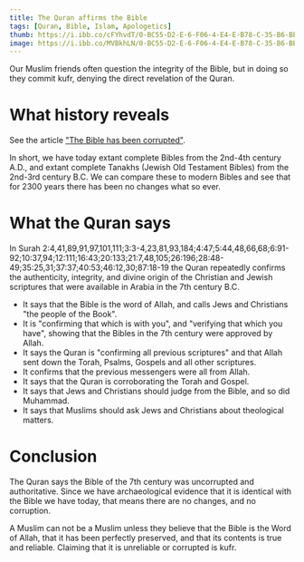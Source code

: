 ```yaml
---
title: The Quran affirms the Bible
tags: [Quran, Bible, Islam, Apologetics]
thumb: https://i.ibb.co/cFYhvdT/0-BC55-D2-E-6-F06-4-E4-E-B78-C-35-B6-BE8103-F6.jpg
image: https://i.ibb.co/MVBkhLN/0-BC55-D2-E-6-F06-4-E4-E-B78-C-35-B6-BE8103-F6.jpg
---
```


Our Muslim friends often question the integrity of the Bible, but in doing so they commit kufr, denying the direct revelation of the Quran.

# What history reveals

See the article ["The Bible has been corrupted"](/The-Bible-has-been-corrupted).

In short, we have today extant complete Bibles from the 2nd-4th century A.D., and extant complete Tanakhs (Jewish Old Testament Bibles) from the 2nd-3rd century B.C. We can compare these to modern Bibles and see that for 2300 years there has been no changes what so ever.

# What the Quran says

In Surah 2:4,41,89,91,97,101,111;3:3-4,23,81,93,184;4:47;5:44,48,66,68;6:91-92;10:37,94;12:111;16:43;20:133;21:7,48,105;26:196;28:48-49;35:25,31;37:37;40:53;46:12,30;87:18-19 the Quran repeatedly confirms the authenticity, integrity, and divine origin of the Christian and Jewish scriptures that were available in Arabia in the 7th century B.C. 

- It says that the Bible is the word of Allah, and calls Jews and Christians "the people of the Book". 
- It is "confirming that which is with you", and "verifying that which you have", showing that the Bibles in the 7th century were approved by Allah. 
- It says the Quran is "confirming all previous scriptures" and that Allah sent down the Torah, Psalms, Gospels and all other scriptures. 
- It confirms that the previous messengers were all from Allah. 
- It says that the Quran is corroborating the Torah and Gospel. 
- It says that Jews and Christians should judge from the Bible, and so did Muhammad. 
- It says that Muslims should ask Jews and Christians about theological matters.

# Conclusion

The Quran says the Bible of the 7th century was uncorrupted and authoritative. Since we have archaeological evidence that it is identical with the Bible we have today, that means there are no changes, and no corruption.

A Muslim can not be a Muslim unless they believe that the Bible is the Word of Allah, that it has been perfectly preserved, and that its contents is true and reliable. Claiming that it is unreliable or corrupted is kufr.
